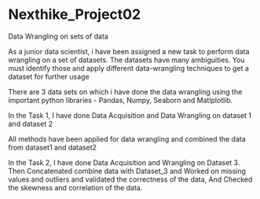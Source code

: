 # Nexthike_Project02
Data Wrangling on sets of data


As a junior data scientist, i have been assigned a new task to perform data wrangling on a set of datasets. The datasets have many ambiguities. You must identify those and apply different data-wrangling techniques to get a dataset for further usage


There are 3 data sets on which i have done the data wrangling using the important python libraries - Pandas, Numpy, Seaborn and Matlplotlib.

In the Task 1, I have done Data Acquisition and Data Wrangling on dataset 1 and dataset 2 

All methods have been applied for data wrangling and combined the data from dataset1 and dataset2

In the Task 2, I have done Data Acquisition and Wrangling on Dataset 3. 
Then Concatenated combine data with Dataset_3 and Worked on missing values and outliers and validated the correctness of the data, And Checked the skewness and correlation of the data.
